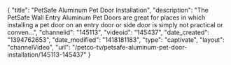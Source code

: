 {
    "title": "PetSafe Aluminum Pet Door Installation",
    "description": "The PetSafe Wall Entry Aluminum Pet Doors are great for places in which installing a pet door on an entry door or side door is simply not practical or conven...",
    "channelid": "145113",
    "videoid": "145437",
    "date_created": "1394762653",
    "date_modified": "1418181183",
    "type": "captivate",
    "layout": "channelVideo",
    "url": "\/petco-tv\/petsafe-aluminum-pet-door-installation\/145113-145437"
}